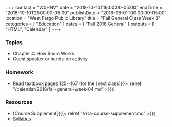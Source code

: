+++
contact = "W0HNV"
date = "2018-10-10T19:00:00-05:00"
endTime = "2018-10-10T21:00:00-05:00"
publishDate = "2018-08-01T00:00:00-05:00"
location = "West Fargo Public Library"
title = "Fall General Class Week 3"
categories = [ "Education" ]
dates = [ "Fall 2018 General" ]
outputs = [ "HTML", "Calendar" ]
+++
### Topics

* Chapter 4: How Radio Works
* Guest speaker or hands-on activity

### Homework

* Read textbook pages 125--167 (for the [next class]({{< relref "/calendar/2018/fall-general-week-04.md" >}}))

### Resources

* [Course Supplement]({{< relref "/rrra-course-supplement.md" >}})
* [Syllabus](/s/fXT3KpheEuGOXBG)
